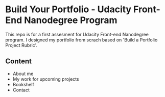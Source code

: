 # Build Your Portfolio - Udacity Front-End Nanodegree Program
This repo is for a first assesment for Udacity Front-end Nanodegree program. 
I designed my portfolio from scrach based on 'Build a Portfolio Project Rubric'.

## Content
- About me
- My work for upcoming projects
- Bookshelf
- Contact


